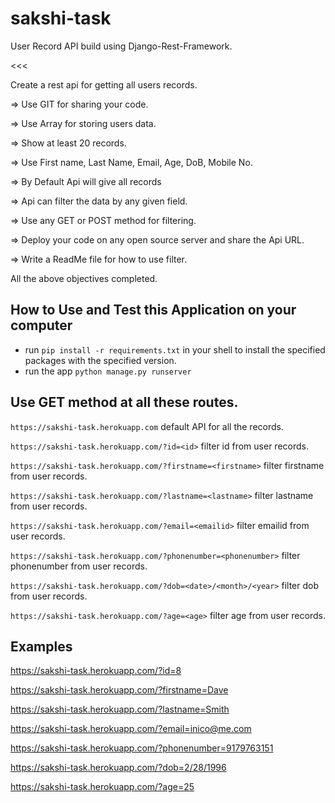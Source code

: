 # sakshi-task

User Record API build using Django-Rest-Framework.


<<<

Create a rest api for getting all users records.

=> Use GIT for sharing your code.

=> Use Array for storing users data.

=> Show at least 20 records.

=> Use First name, Last Name, Email, Age, DoB, Mobile No.

=> By Default Api will give all records

=> Api can filter the data by any given field.

=> Use any GET or POST method for filtering.

=> Deploy your code on any open source server and share the Api URL.

=> Write a ReadMe file for how to use filter.


>>>

All the above objectives completed.


## How to Use and Test this Application on your computer
- run ```pip install -r requirements.txt```  in your shell to install the specified packages with the specified version.
- run the app ```python manage.py runserver```


## Use GET method at all these routes.

```https://sakshi-task.herokuapp.com``` default API for all the records.

```https://sakshi-task.herokuapp.com/?id=<id>``` filter id from user records.

```https://sakshi-task.herokuapp.com/?firstname=<firstname>``` filter firstname from user records.

```https://sakshi-task.herokuapp.com/?lastname=<lastname>``` filter lastname from user records.

```https://sakshi-task.herokuapp.com/?email=<emailid>``` filter emailid from user records.

```https://sakshi-task.herokuapp.com/?phonenumber=<phonenumber>``` filter phonenumber from user records.

```https://sakshi-task.herokuapp.com/?dob=<date>/<month>/<year>``` filter dob from user records.

```https://sakshi-task.herokuapp.com/?age=<age>``` filter age from user records.


## Examples

https://sakshi-task.herokuapp.com/?id=8 

https://sakshi-task.herokuapp.com/?firstname=Dave

https://sakshi-task.herokuapp.com/?lastname=Smith

https://sakshi-task.herokuapp.com/?email=inico@me.com

https://sakshi-task.herokuapp.com/?phonenumber=9179763151

https://sakshi-task.herokuapp.com/?dob=2/28/1996

https://sakshi-task.herokuapp.com/?age=25

